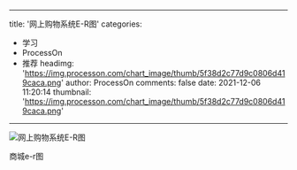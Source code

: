 
---
title: '网上购物系统E-R图'
categories: 
 - 学习
 - ProcessOn
 - 推荐
headimg: 'https://img.processon.com/chart_image/thumb/5f38d2c77d9c0806d419caca.png'
author: ProcessOn
comments: false
date: 2021-12-06 11:20:14
thumbnail: 'https://img.processon.com/chart_image/thumb/5f38d2c77d9c0806d419caca.png'
---

<div>   
<img class="thumb" alt="网上购物系统E-R图" src="https://img.processon.com/chart_image/thumb/5f38d2c77d9c0806d419caca.png" referrerpolicy="no-referrer">
<p>商城e-r图</p>  
</div>
            
